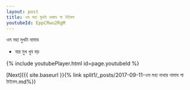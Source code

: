 ```yaml
---
layout: post
title: ওম মহা মুখটা নামায গা টাইমস
youtubeId: EppCRwu2RgM
---
```

 
 
 ওম মহা মুখটা নামায  
 
 -  যার মুখ খুব বড় 
 
  
 
  
 
 
 
 
 
 


{% include youtubePlayer.html id=page.youtubeId %}
 
[Next]({{ site.baseurl }}{% link  split1/_posts/2017-09-11-ওম মহা নাখায় নামায গা টাইমস.md%})
 
